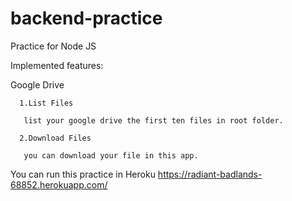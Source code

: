 # backend-practice
Practice for Node JS

Implemented features:
  
  Google Drive 
      
      1.List Files
       
       list your google drive the first ten files in root folder.
      
      2.Download Files
       
       you can download your file in this app.
        
 
    

You can run this practice in Heroku
https://radiant-badlands-68852.herokuapp.com/
